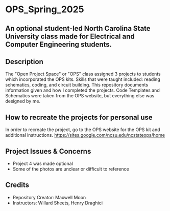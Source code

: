 # OPS_Spring_2025
## An optional student-led North Carolina State University class made for Electrical and Computer Engineering students.

## Description
The "Open Project Space" or "OPS" class assigned 3 projects to students which incorporated the OPS kits. Skills that were taught included: reading schematics, coding, and circuit building. This repository documents information given and how I completed the projects. Code Templates and Schematics were taken from the OPS website, but everything else was designed by me.

## How to recreate the projects for personal use
In order to recreate the project, go to the OPS website for the OPS kit and additional instructions. 
https://sites.google.com/ncsu.edu/ncstateops/home

## Project Issues & Concerns
* Project 4 was made optional
* Some of the photos are unclear or difficult to reference

## Credits
* Repository Creator: Maxwell Moon
* Instructors: Willard Sheets, Henry Draghici
